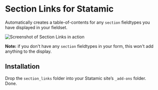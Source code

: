 # Section Links for Statamic

Automatically creates a table-of-contents for any `section` fieldtypes you have displayed in your fieldset.

![Screenshot of Section Links in action](http://cl.ly/image/3P02113m1h2E/Screen%20Shot%202014-08-08%20at%201.39.22%20PM.png)

**Note:** if you don't have any `section` fieldtypes in your form, this won't add anything to the display.


## Installation

Drop the `section_links` folder into your Statamic site’s `_add-ons` folder. Done.